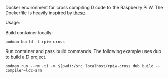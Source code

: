 Docker environment for cross compiling D code to the Raspberry Pi W. The Dockerfile is heavily inspired by [these](https://github.com/rracariu/docker).

Usage:

Build container locally:
```
podman build -t rpiw-cross
```

Run container and pass build commands. The following example uses dub to build a D project.

```
podman run --rm -ti -v $(pwd):/src localhost/rpiw-cross dub build --compiler=ldc-arm
```
